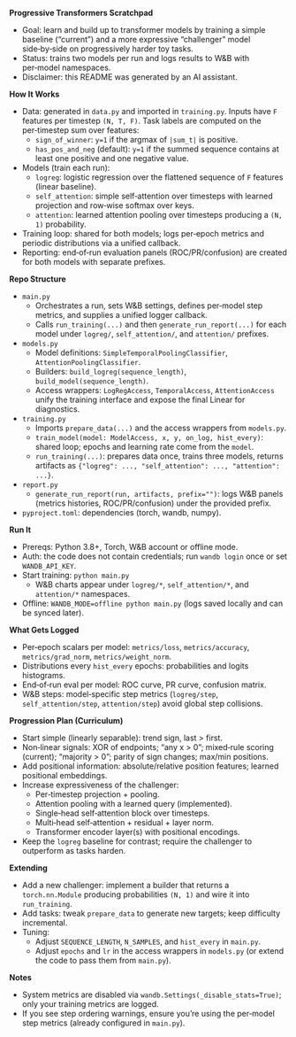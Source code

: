 **Progressive Transformers Scratchpad**

- Goal: learn and build up to transformer models by training a simple baseline (“current”) and a more expressive “challenger” model side‑by‑side on progressively harder toy tasks.
- Status: trains two models per run and logs results to W&B with per‑model namespaces.
- Disclaimer: this README was generated by an AI assistant.

**How It Works**

- Data: generated in `data.py` and imported in `training.py`. Inputs have `F` features per timestep `(N, T, F)`. Task labels are computed on the per‑timestep sum over features:
  - `sign_of_winner`: `y=1` if the argmax of `|sum_t|` is positive.
  - `has_pos_and_neg` (default): `y=1` if the summed sequence contains at least one positive and one negative value.
- Models (train each run):
  - `logreg`: logistic regression over the flattened sequence of `F` features (linear baseline).
  - `self_attention`: simple self‑attention over timesteps with learned projection and row‑wise softmax over keys.
  - `attention`: learned attention pooling over timesteps producing a `(N, 1)` probability.
- Training loop: shared for both models; logs per‑epoch metrics and periodic distributions via a unified callback.
- Reporting: end‑of‑run evaluation panels (ROC/PR/confusion) are created for both models with separate prefixes.

**Repo Structure**

- `main.py`
  - Orchestrates a run, sets W&B settings, defines per‑model step metrics, and supplies a unified logger callback.
  - Calls `run_training(...)` and then `generate_run_report(...)` for each model under `logreg/`, `self_attention/`, and `attention/` prefixes.
- `models.py`
  - Model definitions: `SimpleTemporalPoolingClassifier`, `AttentionPoolingClassifier`.
  - Builders: `build_logreg(sequence_length)`, `build_model(sequence_length)`.
  - Access wrappers: `LogRegAccess`, `TemporalAccess`, `AttentionAccess` unify the training interface and expose the final Linear for diagnostics.
- `training.py`
  - Imports `prepare_data(...)` and the access wrappers from `models.py`.
  - `train_model(model: ModelAccess, x, y, on_log, hist_every)`: shared loop; epochs and learning rate come from the `model`.
  - `run_training(...)`: prepares data once, trains three models, returns artifacts as `{"logreg": ..., "self_attention": ..., "attention": ...}`.
- `report.py`
  - `generate_run_report(run, artifacts, prefix="")`: logs W&B panels (metrics histories, ROC/PR/confusion) under the provided prefix.
- `pyproject.toml`: dependencies (torch, wandb, numpy).

**Run It**

- Prereqs: Python 3.8+, Torch, W&B account or offline mode.
- Auth: the code does not contain credentials; run `wandb login` once or set `WANDB_API_KEY`.
- Start training: `python main.py`
  - W&B charts appear under `logreg/*`, `self_attention/*`, and `attention/*` namespaces.
- Offline: `WANDB_MODE=offline python main.py` (logs saved locally and can be synced later).

**What Gets Logged**

- Per‑epoch scalars per model: `metrics/loss`, `metrics/accuracy`, `metrics/grad_norm`, `metrics/weight_norm`.
- Distributions every `hist_every` epochs: probabilities and logits histograms.
- End‑of‑run eval per model: ROC curve, PR curve, confusion matrix.
- W&B steps: model‑specific step metrics (`logreg/step`, `self_attention/step`, `attention/step`) avoid global step collisions.

**Progression Plan (Curriculum)**

- Start simple (linearly separable): trend sign, last > first.
- Non‑linear signals: XOR of endpoints; “any x > 0”; mixed‑rule scoring (current); “majority > 0”; parity of sign changes; max/min positions.
- Add positional information: absolute/relative position features; learned positional embeddings.
- Increase expressiveness of the challenger:
  - Per‑timestep projection + pooling.
  - Attention pooling with a learned query (implemented).
  - Single‑head self‑attention block over timesteps.
  - Multi‑head self‑attention + residual + layer norm.
  - Transformer encoder layer(s) with positional encodings.
- Keep the `logreg` baseline for contrast; require the challenger to outperform as tasks harden.

**Extending**

- Add a new challenger: implement a builder that returns a `torch.nn.Module` producing probabilities `(N, 1)` and wire it into `run_training`.
- Add tasks: tweak `prepare_data` to generate new targets; keep difficulty incremental.
- Tuning:
  - Adjust `SEQUENCE_LENGTH`, `N_SAMPLES`, and `hist_every` in `main.py`.
  - Adjust `epochs` and `lr` in the access wrappers in `models.py` (or extend the code to pass them from `main.py`).

**Notes**

- System metrics are disabled via `wandb.Settings(_disable_stats=True)`; only your training metrics are logged.
- If you see step ordering warnings, ensure you’re using the per‑model step metrics (already configured in `main.py`).
